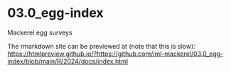 # 03.0_egg-index
Mackerel egg surveys

The rmarkdown site can be previewed at (note that this is slow):
https://htmlpreview.github.io/?https://github.com/iml-mackerel/03.0_egg-index/blob/main/R/2024/docs/index.html


